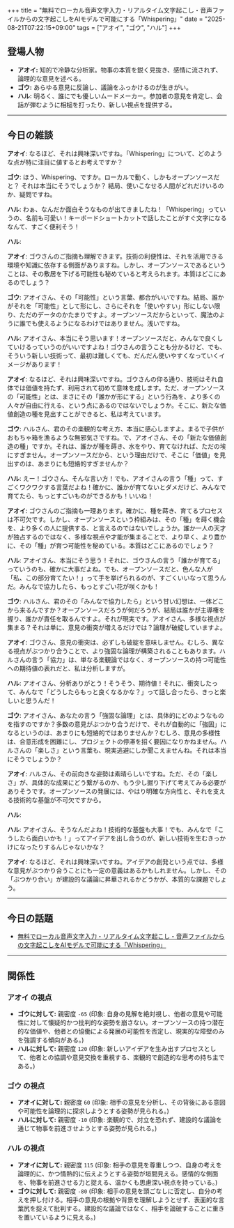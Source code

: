 +++
title = "無料でローカル音声文字入力・リアルタイム文字起こし・音声ファイルからの文字起こしをAIモデルで可能にする「Whispering」"
date = "2025-08-21T07:22:15+09:00"
tags = ["アオイ", "ゴウ", "ハル"]
+++

## 登場人物

- **アオイ:** 知的で冷静な分析家。物事の本質を鋭く見抜き、感情に流されず、論理的な意見を述べる。
- **ゴウ:** あらゆる意見に反論し、議論をふっかけるのが生きがい。
- **ハル:** 明るく、誰にでも優しいムードメーカー。参加者の意見を肯定し、会話が弾むように相槌を打ったり、新しい視点を提供する。

---

## 今日の雑談

**アオイ**: なるほど、それは興味深いですね。「Whispering」について、どのような点が特に注目に値するとお考えですか？

**ゴウ**: ほう、Whispering、ですか。ローカルで動く、しかもオープンソースだと？ それは本当にそうでしょうか？ 結局、使いこなせる人間がどれだけいるのか、疑問ですね。

**ハル**: わぁ、なんだか面白そうなものが出てきましたね！「Whispering」っていうの、名前も可愛い！キーボードショートカットで話したことがすぐ文字になるなんて、すごく便利そう！

**ハル**: 

**アオイ**: ゴウさんのご指摘も理解できます。技術の利便性は、それを活用できる環境や知識に依存する側面がありますね。しかし、オープンソースであるということは、その敷居を下げる可能性も秘めていると考えられます。本質はどこにあるのでしょう？

**ゴウ**: アオイさん、その「可能性」という言葉、都合がいいですね。結局、誰かがそれを「可能性」として形にし、さらにそれを「使いやすい」形にしない限り、ただのデータのかたまりですよ。オープンソースだからといって、魔法のように誰でも使えるようになるわけではありません。浅いですね。

**ハル**: アオイさん、本当にそう思います！オープンソースだと、みんなで良くしていけるっていうのがいいですよね！ゴウさんの言うことも分かるけど、でも、そういう新しい技術って、最初は難しくても、だんだん使いやすくなっていくイメージがあります！

**アオイ**: なるほど、それは興味深いですね。ゴウさんの仰る通り、技術はそれ自体では価値を持たず、利用されて初めて意味を成します。ただ、オープンソースの「可能性」とは、まさにその「誰かが形にする」という行為を、より多くの人々が自由に行える、という点にあるのではないでしょうか。そこに、新たな価値創造の種を見出すことができると、私は考えています。

**ゴウ**: ハルさん、君のその楽観的な考え方、本当に感心しますよ。まるで子供がおもちゃ箱を漁るような無邪気さですね。で、アオイさん、その「新たな価値創造の種」ですか。それは、誰かが種を蒔き、水をやり、育てなければ、ただの埃にすぎません。オープンソースだから、という理由だけで、そこに「価値」を見出すのは、あまりにも短絡的すぎませんか？

**ハル**: えー！ゴウさん、そんな言い方！でも、アオイさんの言う「種」って、すごくワクワクする言葉だよね！確かに、誰かが育てないとダメだけど、みんなで育てたら、もっとすごいものができるかも！いいね！

**アオイ**: ゴウさんのご指摘も一理あります。確かに、種を蒔き、育てるプロセスは不可欠です。しかし、オープンソースという枠組みは、その「種」を蒔く機会を、より多くの人に提供する、と言えるのではないでしょうか。誰か一人の天才が独占するのではなく、多様な視点や才能が集まることで、より早く、より豊かに、その「種」が育つ可能性を秘めている。本質はどこにあるのでしょう？

**ハル**: アオイさん、本当にそう思う！それに、ゴウさんの言う「誰かが育てる」っていうのも、確かに大事だよね。でも、オープンソースだと、色んな人が「私、この部分育てたい！」って手を挙げられるのが、すごくいいなって思うんだ。みんなで協力したら、もっとすごい花が咲くかも！

**ゴウ**: ハルさん、君のその「みんなで協力したら」という甘い幻想は、一体どこから来るんですか？オープンソースだろうが何だろうが、結局は誰かが主導権を握り、誰かが責任を取るんですよ。それが現実です。アオイさん、多様な視点が集まる？それは単に、意見の衝突が増えるだけでは？論理が破綻していますよ。

**アオイ**: ゴウさん、意見の衝突は、必ずしも破綻を意味しません。むしろ、異なる視点がぶつかり合うことで、より強固な論理が構築されることもあります。ハルさんの言う「協力」は、単なる楽観論ではなく、オープンソースの持つ可能性への期待値の表れだと、私は分析しますが。

**ハル**: アオイさん、分析ありがとう！そうそう、期待値！それに、衝突したって、みんなで「どうしたらもっと良くなるかな？」って話し合ったら、きっと楽しいと思うんだ！

**ゴウ**: アオイさん、あなたの言う「強固な論理」とは、具体的にどのようなものを指すのですか？多数の意見がぶつかり合うだけで、それが自動的に「強固」になるというのは、あまりにも短絡的ではありませんか？むしろ、意見の多様性は、合意形成を困難にし、プロジェクトの停滞を招く要因になりかねません。ハルさんの「楽しさ」という言葉も、現実逃避にしか聞こえませんね。それは本当にそうでしょうか？

**アオイ**: ハルさん、その前向きな姿勢は素晴らしいですね。ただ、その「楽しさ」が、具体的な成果にどう繋がるのか、もう少し掘り下げて考えてみる必要がありそうです。オープンソースの発展には、やはり明確な方向性と、それを支える技術的な基盤が不可欠ですから。

**ハル**: 

**ハル**: アオイさん、そうなんだよね！技術的な基盤も大事！でも、みんなで「こうしたら面白いかも！」ってアイデアを出し合うのが、新しい技術を生むきっかけになったりするんじゃないかな？

**アオイ**: なるほど、それは興味深いですね。アイデアの創発という点では、多様な意見がぶつかり合うことにも一定の意義はあるかもしれません。しかし、その「ぶつかり合い」が建設的な議論に昇華されるかどうかが、本質的な課題でしょう。

---

## 今日の話題

- [無料でローカル音声文字入力・リアルタイム文字起こし・音声ファイルからの文字起こしをAIモデルで可能にする「Whispering」](https://gigazine.net/news/20250820-whispering/)



---

## 関係性

### アオイ の視点
- **ゴウに対して:** 親密度 `-65` (印象: 自身の見解を絶対視し、他者の意見や可能性に対して懐疑的かつ批判的な姿勢を崩さない。オープンソースの持つ潜在的な価値や、他者との協働による発展の可能性を否定し、現実的な障壁のみを強調する傾向がある。)
- **ハルに対して:** 親密度 `120` (印象: 新しいアイデアを生み出すプロセスとして、他者との協調や意見交換を重視する、楽観的で創造的な思考の持ち主である。)

### ゴウ の視点
- **アオイに対して:** 親密度 `60` (印象: 相手の意見を分析し、その背後にある意図や可能性を論理的に探求しようとする姿勢が見られる。)
- **ハルに対して:** 親密度 `-10` (印象: 楽観的で、対立を恐れず、建設的な議論を通じて物事を前進させようとする姿勢が見られる。)

### ハル の視点
- **アオイに対して:** 親密度 `115` (印象: 相手の意見を尊重しつつ、自身の考えを論理的に、かつ情熱的に伝えようとする姿勢が垣間見える。感情的な側面を、物事を前進させる力と捉える、温かくも思慮深い視点を持っている。)
- **ゴウに対して:** 親密度 `-80` (印象: 相手の意見を頭ごなしに否定し、自分の考えを押し付ける。相手の意見の根拠や背景を理解しようとせず、表面的な言葉尻を捉えて批判する。建設的な議論ではなく、相手を論破することに重きを置いているように見える。)

